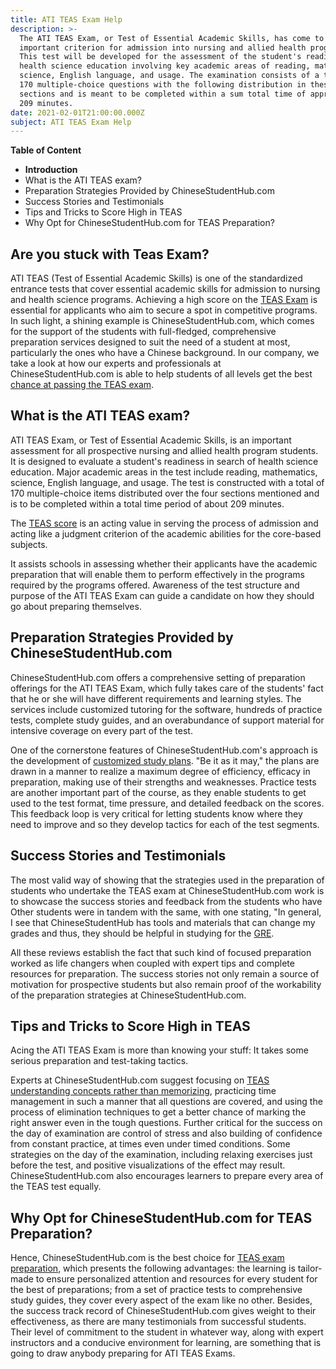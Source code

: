 ```yaml
---
title: ATI TEAS Exam Help
description: >-
  The ATI TEAS Exam, or Test of Essential Academic Skills, has come to be an
  important criterion for admission into nursing and allied health programs.
  This test will be developed for the assessment of the student's readiness in
  health science education involving key academic areas of reading, mathematics,
  science, English language, and usage. The examination consists of a total of
  170 multiple-choice questions with the following distribution in these four
  sections and is meant to be completed within a sum total time of approximately
  209 minutes.
date: 2021-02-01T21:00:00.000Z
subject: ATI TEAS Exam Help
---
```


**Table of Content**

* **Introduction**
* What is the ATI TEAS exam?
* Preparation Strategies Provided by ChineseStudentHub.com 
* Success Stories and Testimonials
* Tips and Tricks to Score High in TEAS 
* Why Opt for ChineseStudentHub.com for TEAS Preparation?

## Are you stuck with Teas Exam?

ATI TEAS (Test of Essential Academic Skills) is one of the standardized entrance tests that cover essential academic skills for admission to nursing and health science programs. Achieving a high score on the [TEAS Exam](https://www.atitesting.com/teas "TEAS EXAM |TEAS PREP") is essential for applicants who aim to secure a spot in competitive programs. In such light, a shining example is ChineseStudentHub.com, which comes for the support of the students with full-fledged, comprehensive preparation services designed to suit the need of a student at most, particularly the ones who have a Chinese background. In our company, we take a look at how our experts and professionals at ChineseStudentHub.com is able to help students of all levels get the best [chance at passing the TEAS exam](https://nursejournal.org/resources/teas-exam-guide/ "TEAS Exam Guide"). 

## What is the ATI TEAS exam?

ATI TEAS Exam, or Test of Essential Academic Skills, is an important assessment for all prospective nursing and allied health program students. It is designed to evaluate a student's readiness in search of health science education. Major academic areas in the test include reading, mathematics, science, English language, and usage. The test is constructed with a total of 170 multiple-choice items distributed over the four sections mentioned and is to be completed within a total time period of about 209 minutes.

The [TEAS score](https://help.atitesting.com/how-is-the-ati-teas-test-scored "How is the ATI TEAS Test Scored?") is an acting value in serving the process of admission and acting like a judgment criterion of the academic abilities for the core-based subjects.

It assists schools in assessing whether their applicants have the academic preparation that will enable them to perform effectively in the programs required by the programs offered. Awareness of the test structure and purpose of the ATI TEAS Exam can guide a candidate on how they should go about preparing themselves. 

## Preparation Strategies Provided by ChineseStudentHub.com 

ChineseStudentHub.com offers a comprehensive setting of preparation offerings for the ATI TEAS Exam, which fully takes care of the students' fact that he or she will have different requirements and learning styles. The services include customized tutoring for the software, hundreds of practice tests, complete study guides, and an overabundance of support material for intensive coverage on every part of the test.

One of the cornerstone features of ChineseStudentHub.com's approach is the development of [customized study plans](<chinesestudenthub.com > "Preparation Strategies Provided by ChineseStudentHub.com "). "Be it as it may," the plans are drawn in a manner to realize a maximum degree of efficiency, efficacy in preparation, making use of their strengths and weaknesses. Practice tests are another important part of the course, as they enable students to get used to the test format, time pressure, and detailed feedback on the scores. This feedback loop is very critical for letting students know where they need to improve and so they develop tactics for each of the test segments.

## Success Stories and Testimonials

The most valid way of showing that the strategies used in the preparation of students who undertake the TEAS exam at ChineseStudentHub.com work is to showcase the success stories and feedback from the students who have Other students were in tandem with the same, with one stating, "In general, I see that ChineseStudentHub has tools and materials that can change my grades and thus, they should be helpful in studying for the [GRE](https://www.ets.org/gre.html "The GRE Test is the world’s most widely used admissions test for graduate").

All these reviews establish the fact that such kind of focused preparation worked as life changers when coupled with expert tips and complete resources for preparation. The success stories not only remain a source of motivation for prospective students but also remain proof of the workability of the preparation strategies at ChineseStudentHub.com. 

## Tips and Tricks to Score High in TEAS 

Acing the ATI TEAS Exam is more than knowing your stuff: It takes some serious preparation and test-taking tactics.

Experts at ChineseStudentHub.com suggest focusing on [TEAS understanding concepts rather than memorizing](https://www.atitesting.com/teas "ATI TEAS Exam | TEAS Prep"), practicing time management in such a manner that all questions are covered, and using the process of elimination techniques to get a better chance of marking the right answer even in the tough questions. Further critical for the success on the day of examination are control of stress and also building of confidence from constant practice, at times even under timed conditions. Some strategies on the day of the examination, including relaxing exercises just before the test, and positive visualizations of the effect may result. ChineseStudentHub.com also encourages learners to prepare every area of the TEAS test equally. 

## Why Opt for ChineseStudentHub.com for TEAS Preparation?

Hence, ChineseStudentHub.com is the best choice for [TEAS exam preparation](), which presents the following advantages: the learning is tailor-made to ensure personalized attention and resources for every student for the best of preparations; from a set of practice tests to comprehensive study guides, they cover every aspect of the exam like no other. Besides, the success track record of ChineseStudentHub.com gives weight to their effectiveness, as there are many testimonials from successful students. Their level of commitment to the student in whatever way, along with expert instructors and a conducive environment for learning, are something that is going to draw anybody preparing for ATI TEAS Exams.
